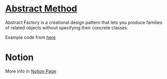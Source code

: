 # [Abstract Method](](https://refactoring.guru/design-patterns/abstract-factory))

Abstract Factory is a creational design pattern that lets you produce families of related objects without specifying their concrete classes.


Example code from [here](https://refactoring.guru/design-patterns/abstract-factory/java/example#lang-features)

# Notion
More info in [Notion Page](https://mis-notas.notion.site/Patrones-de-diseno-406d37c84df743dfad5c72a4cec42a18?pvs=4)